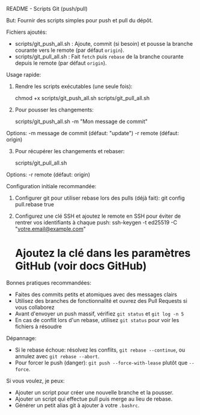 README - Scripts Git (push/pull)

But: Fournir des scripts simples pour push et pull du dépôt.

Fichiers ajoutés:
- scripts/git_push_all.sh : Ajoute, commit (si besoin) et pousse la branche courante vers le remote (par défaut `origin`).
- scripts/git_pull_all.sh : Fait `fetch` puis `rebase` de la branche courante depuis le remote (par défaut `origin`).

Usage rapide:

1) Rendre les scripts exécutables (une seule fois):

   chmod +x scripts/git_push_all.sh scripts/git_pull_all.sh

2) Pour pousser les changements:

   scripts/git_push_all.sh -m "Mon message de commit"

Options:
  -m  message de commit (défaut: "update")
  -r  remote (défaut: origin)

3) Pour récupérer les changements et rebaser:

   scripts/git_pull_all.sh

Options:
  -r  remote (défaut: origin)

Configuration initiale recommandée:
1. Configurer git pour utiliser rebase lors des pulls (déjà fait):
   git config pull.rebase true

2. Configurez une clé SSH et ajoutez le remote en SSH pour éviter de rentrer vos identifiants à chaque push:
   ssh-keygen -t ed25519 -C "votre.email@example.com"
   # Ajoutez la clé dans les paramètres GitHub (voir docs GitHub)

Bonnes pratiques recommandées:
- Faites des commits petits et atomiques avec des messages clairs
- Utilisez des branches de fonctionnalité et ouvrez des Pull Requests si vous collaborez
- Avant d'envoyer un push massif, vérifiez `git status` et `git log -n 5`
- En cas de conflit lors d'un rebase, utilisez `git status` pour voir les fichiers à résoudre

Dépannage:
- Si le rebase échoue: résolvez les conflits, `git rebase --continue`, ou annulez avec `git rebase --abort`.
- Pour forcer le push (danger): `git push --force-with-lease` plutôt que `--force`.

Si vous voulez, je peux:
- Ajouter un script pour créer une nouvelle branche et la pousser.
- Ajouter un script qui effectue pull puis merge au lieu de rebase.
- Générer un petit alias git à ajouter à votre `.bashrc`.


